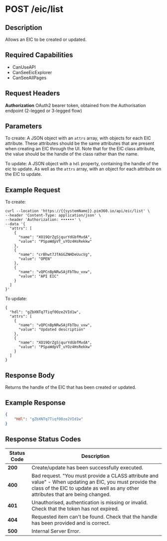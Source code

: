 # POST /eic/list

## Description
Allows an EIC to be created or updated.

## Required Capabilities
* CanUseAPI
* CanSeeEicExplorer
* CanSeeAllPages

## Request Headers

**Authorization** OAuth2 bearer token, obtained from the Authorisation endpoint (2-legged or 3-legged flow)

## Parameters
To create: A JSON object with an `attrs` array, with objects for each EIC attribute. These attributes should be the same attributes that are present when creating an EIC through the UI. Note that for the EIC class attribute, the value should be the handle of the class rather than the name.

To update: A JSON object with a `hdl` property, containing the handle of the eic to update. As well as the `attrs` array, with an object for each attribute on the EIC to update.

## Example Request
To create:
```
curl --location 'https://{{systemName}}.pim360.io/api/eic/list' \
--header 'Content-Type: application/json' \
--header 'Authorization: ••••••' \
--data '{
  "attrs": [
    {
      "name": "XO19QrZgSjqurYdGbfMvdA",
      "value": "PSpaWdpVT_uYOz4HsRekkw"
    },
    {
      "name": "crBhwt7JTAGGZNHDeUucVg",
      "value": "OPEN"
    },
    {
      "name": "vQPCnBpNRwSAjFbTbu_vxw",
      "value": "API EIC"
    }
  ]
}'
```

To update:
```
{
  "hdl": "gZbXNTq7Tiqf0Oze2VId1w",
  "attrs": [
    {
      "name": "vQPCnBpNRwSAjFbTbu_vxw",
      "value": "Updated description"
    },
    {
      "name": "XO19QrZgSjqurYdGbfMvdA",
      "value": "PSpaWdpVT_uYOz4HsRekkw"
    }
  ]
}
```

## Response Body
Returns the handle of the EIC that has been created or updated.

## Example Response
```JSON
{
    "Hdl": "gZbXNTq7Tiqf0Oze2VId1w"
}
```

## Response Status Codes
| Status Code | Description |
| -------- | ------- |
|**200** |Create/update has been successfully executed.|
|**400** |Bad request. "You must provide a CLASS attribute and value" - When updating an EIC, you must provide the class of the EIC to update as well as any other attributes that are being changed.|
|**401** |Unauthorised, authentication is missing or invalid. Check that the token has not expired.|
|**404** |Requested item can't be found. Check that the handle has been provided and is correct.|
|**500** |Internal Server Error.|


